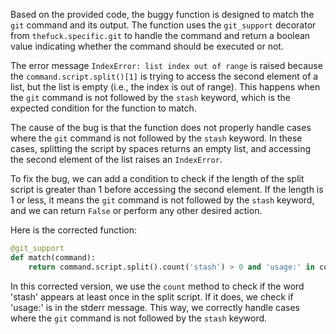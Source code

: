Based on the provided code, the buggy function is designed to match the `git` command and its output. The function uses the `git_support` decorator from `thefuck.specific.git` to handle the command and return a boolean value indicating whether the command should be executed or not.

The error message `IndexError: list index out of range` is raised because the `command.script.split()[1]` is trying to access the second element of a list, but the list is empty (i.e., the index is out of range). This happens when the `git` command is not followed by the `stash` keyword, which is the expected condition for the function to match.

The cause of the bug is that the function does not properly handle cases where the `git` command is not followed by the `stash` keyword. In these cases, splitting the script by spaces returns an empty list, and accessing the second element of the list raises an `IndexError`.

To fix the bug, we can add a condition to check if the length of the split script is greater than 1 before accessing the second element. If the length is 1 or less, it means the `git` command is not followed by the `stash` keyword, and we can return `False` or perform any other desired action.

Here is the corrected function:
```python
@git_support
def match(command):
    return command.script.split().count('stash') > 0 and 'usage:' in command.stderr
```
In this corrected version, we use the `count` method to check if the word 'stash' appears at least once in the split script. If it does, we check if 'usage:' is in the stderr message. This way, we correctly handle cases where the `git` command is not followed by the `stash` keyword.